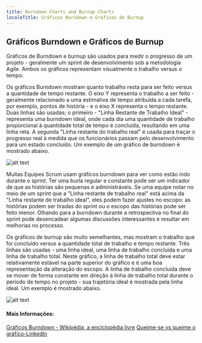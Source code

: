 ```yaml
---
title: Burndown Charts and Burnup Charts
localeTitle: Gráficos Burndown e Gráficos de Burnup
---
```

## Gráficos Burndown e Gráficos de Burnup

Gráficos de Burndown e burnup são usados ​​para medir o progresso de um projeto - geralmente um sprint de desenvolvimento sob a metodologia Agile. Ambos os gráficos representam visualmente o trabalho versus o tempo.

Os gráficos Burndown mostram quanto trabalho resta para ser feito versus a quantidade de tempo restante. O eixo Y representa o trabalho a ser feito - geralmente relacionado a uma estimativa de tempo atribuída a cada tarefa, por exemplo, pontos de história - e o eixo X representa o tempo restante. Duas linhas são usadas; o primeiro - "Linha Restante de Trabalho Ideal" - representa uma burndown ideal, onde cada dia uma quantidade de trabalho proporcional à quantidade total de tempo é concluída, resultando em uma linha reta. A segunda "Linha restante do trabalho real" é usada para traçar o progresso real à medida que os funcionários passam pelo desenvolvimento para um estado concluído. Um exemplo de um gráfico de burndown é mostrado abaixo.

![alt text](https://upload.wikimedia.org/wikipedia/commons/8/8c/Burn_down_chart.png "Fonte da imagem: Wikipedia")

Muitas Equipes Scrum usam gráficos burndown para ver como estão indo durante o sprint. Ter uma burla regular e constante pode ser um indicador de que as histórias são pequenas e administráveis. Se uma equipe notar no meio de um sprint que a "Linha restante de trabalho real" está acima da "Linha restante de trabalho ideal", eles podem fazer ajustes no escopo: as histórias podem ser tiradas do sprint ou o escopo das histórias pode ser feito menor. Olhando para a burndown durante a retrospectiva no final do sprint pode desencadear algumas discussões interessantes e resultar em melhorias no processo.

Os gráficos de burnup são muito semelhantes, mas mostram o trabalho que foi concluído versus a quantidade total de trabalho e tempo restante. Três linhas são usadas - uma linha ideal, uma linha de trabalho concluída e uma linha de trabalho total. Neste gráfico, a linha de trabalho total deve estar relativamente estável na parte superior do gráfico e é uma boa representação da alteração do escopo. A linha de trabalho concluída deve se mover de forma constante em direção à linha de trabalho total durante o período de tempo no projeto - sua trajetória ideal é mostrada pela linha ideal. Um exemplo é mostrado abaixo.

![alt text](https://media.licdn.com/mpr/mpr/shrinknp_800_800/AAEAAQAAAAAAAAljAAAAJGQ1ZDI2NzRkLWExYTQtNGI2OS1hZmZjLTM1NGMzYTk1NTEyNg.png "Fonte da imagem: Ala'a Elbeheri, LinkedIn")

#### Mais Informações:

[Gráficos Burndown - Wikipédia, a enciclopédia livre](https://en.wikipedia.org/wiki/Burn_down_chart) [Queime-se vs queime o gráfico-LinkedIn](https://www.linkedin.com/pulse/burn-up-vs-down-chart-alaa-el-beheri-cisa-rmp-pmp-bcp-itil/)